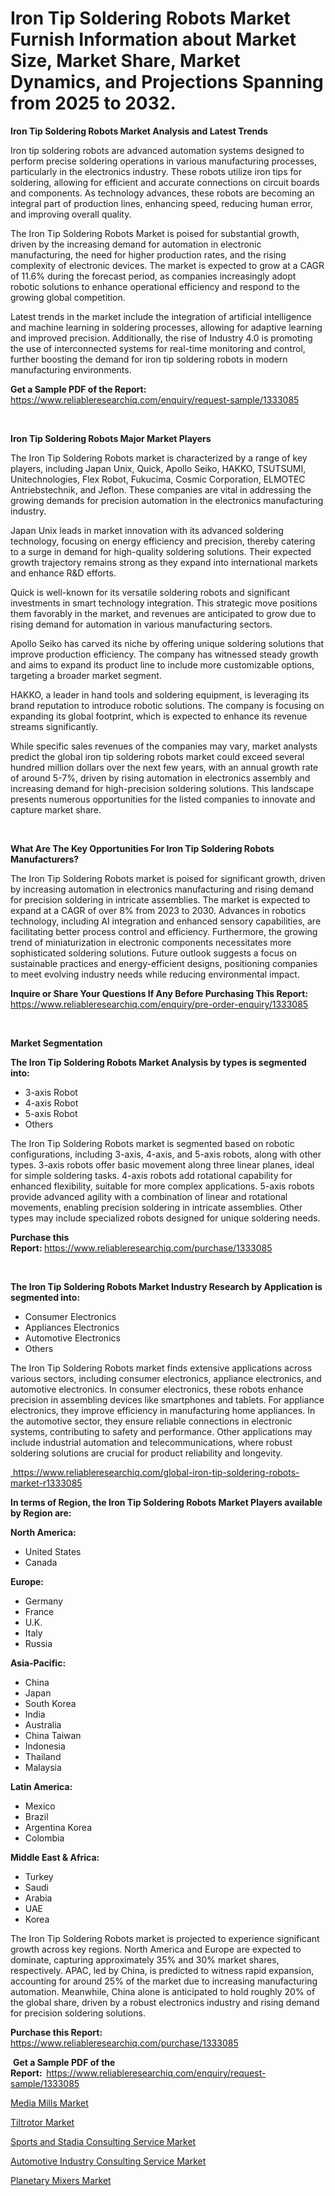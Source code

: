 <p><h1>Iron Tip Soldering Robots Market Furnish Information about Market Size, Market Share, Market Dynamics, and Projections Spanning from 2025 to 2032.</h1></p><p><strong>Iron Tip Soldering Robots Market Analysis and Latest Trends</strong></p>
<p><p>Iron tip soldering robots are advanced automation systems designed to perform precise soldering operations in various manufacturing processes, particularly in the electronics industry. These robots utilize iron tips for soldering, allowing for efficient and accurate connections on circuit boards and components. As technology advances, these robots are becoming an integral part of production lines, enhancing speed, reducing human error, and improving overall quality.</p><p>The Iron Tip Soldering Robots Market is poised for substantial growth, driven by the increasing demand for automation in electronic manufacturing, the need for higher production rates, and the rising complexity of electronic devices. The market is expected to grow at a CAGR of 11.6% during the forecast period, as companies increasingly adopt robotic solutions to enhance operational efficiency and respond to the growing global competition.</p><p>Latest trends in the market include the integration of artificial intelligence and machine learning in soldering processes, allowing for adaptive learning and improved precision. Additionally, the rise of Industry 4.0 is promoting the use of interconnected systems for real-time monitoring and control, further boosting the demand for iron tip soldering robots in modern manufacturing environments.</p></p>
<p><strong>Get a Sample PDF of the Report:&nbsp;</strong> <a href="https://www.reliableresearchiq.com/enquiry/request-sample/1333085?utm_campaign=2469&utm_medium=2&utm_source=Github&utm_content=ia&utm_term=24032025&utm_id=iron-tip-soldering-robots">https://www.reliableresearchiq.com/enquiry/request-sample/1333085</a></p>
<p>&nbsp;</p>
<p><strong>Iron Tip Soldering Robots Major Market Players</strong></p>
<p><p>The Iron Tip Soldering Robots market is characterized by a range of key players, including Japan Unix, Quick, Apollo Seiko, HAKKO, TSUTSUMI, Unitechnologies, Flex Robot, Fukucima, Cosmic Corporation, ELMOTEC Antriebstechnik, and Jeflon. These companies are vital in addressing the growing demands for precision automation in the electronics manufacturing industry.</p><p>Japan Unix leads in market innovation with its advanced soldering technology, focusing on energy efficiency and precision, thereby catering to a surge in demand for high-quality soldering solutions. Their expected growth trajectory remains strong as they expand into international markets and enhance R&D efforts.</p><p>Quick is well-known for its versatile soldering robots and significant investments in smart technology integration. This strategic move positions them favorably in the market, and revenues are anticipated to grow due to rising demand for automation in various manufacturing sectors.</p><p>Apollo Seiko has carved its niche by offering unique soldering solutions that improve production efficiency. The company has witnessed steady growth and aims to expand its product line to include more customizable options, targeting a broader market segment.</p><p>HAKKO, a leader in hand tools and soldering equipment, is leveraging its brand reputation to introduce robotic solutions. The company is focusing on expanding its global footprint, which is expected to enhance its revenue streams significantly.</p><p>While specific sales revenues of the companies may vary, market analysts predict the global iron tip soldering robots market could exceed several hundred million dollars over the next few years, with an annual growth rate of around 5-7%, driven by rising automation in electronics assembly and increasing demand for high-precision soldering solutions. This landscape presents numerous opportunities for the listed companies to innovate and capture market share.</p></p>
<p>&nbsp;</p>
<p><strong>What Are The Key Opportunities For Iron Tip Soldering Robots Manufacturers?</strong></p>
<p><p>The Iron Tip Soldering Robots market is poised for significant growth, driven by increasing automation in electronics manufacturing and rising demand for precision soldering in intricate assemblies. The market is expected to expand at a CAGR of over 8% from 2023 to 2030. Advances in robotics technology, including AI integration and enhanced sensory capabilities, are facilitating better process control and efficiency. Furthermore, the growing trend of miniaturization in electronic components necessitates more sophisticated soldering solutions. Future outlook suggests a focus on sustainable practices and energy-efficient designs, positioning companies to meet evolving industry needs while reducing environmental impact.</p></p>
<p><strong>Inquire or Share Your Questions If Any Before Purchasing This Report:</strong> <a href="https://www.reliableresearchiq.com/enquiry/pre-order-enquiry/1333085?utm_campaign=2469&utm_medium=2&utm_source=Github&utm_content=ia&utm_term=24032025&utm_id=iron-tip-soldering-robots">https://www.reliableresearchiq.com/enquiry/pre-order-enquiry/1333085</a></p>
<p>&nbsp;</p>
<p><strong>Market Segmentation</strong></p>
<p><strong>The Iron Tip Soldering Robots Market Analysis by types is segmented into:</strong></p>
<p><ul><li>3-axis Robot</li><li>4-axis Robot</li><li>5-axis Robot</li><li>Others</li></ul></p>
<p><p>The Iron Tip Soldering Robots market is segmented based on robotic configurations, including 3-axis, 4-axis, and 5-axis robots, along with other types. 3-axis robots offer basic movement along three linear planes, ideal for simple soldering tasks. 4-axis robots add rotational capability for enhanced flexibility, suitable for more complex applications. 5-axis robots provide advanced agility with a combination of linear and rotational movements, enabling precision soldering in intricate assemblies. Other types may include specialized robots designed for unique soldering needs.</p></p>
<p><strong>Purchase this Report:&nbsp;</strong><a href="https://www.reliableresearchiq.com/purchase/1333085?utm_campaign=2469&utm_medium=2&utm_source=Github&utm_content=ia&utm_term=24032025&utm_id=iron-tip-soldering-robots">https://www.reliableresearchiq.com/purchase/1333085</a></p>
<p>&nbsp;</p>
<p><strong>The Iron Tip Soldering Robots Market Industry Research by Application is segmented into:</strong></p>
<p><ul><li>Consumer Electronics</li><li>Appliances Electronics</li><li>Automotive Electronics</li><li>Others</li></ul></p>
<p><p>The Iron Tip Soldering Robots market finds extensive applications across various sectors, including consumer electronics, appliance electronics, and automotive electronics. In consumer electronics, these robots enhance precision in assembling devices like smartphones and tablets. For appliance electronics, they improve efficiency in manufacturing home appliances. In the automotive sector, they ensure reliable connections in electronic systems, contributing to safety and performance. Other applications may include industrial automation and telecommunications, where robust soldering solutions are crucial for product reliability and longevity.</p></p>
<p><a href="https://www.reliableresearchiq.com/global-iron-tip-soldering-robots-market-r1333085?utm_campaign=2469&utm_medium=2&utm_source=Github&utm_content=ia&utm_term=24032025&utm_id=iron-tip-soldering-robots">&nbsp;https://www.reliableresearchiq.com/global-iron-tip-soldering-robots-market-r1333085</a></p>
<p><strong>In terms of Region, the Iron Tip Soldering Robots Market Players available by Region are:</strong></p>
<p>
    <p> <strong> North America: </strong>
        <ul>
            <li>United States</li>
            <li>Canada</li>
        </ul>
        </p> 
    <p> <strong> Europe: </strong>
        <ul>
            <li>Germany</li>
            <li>France</li>
            <li>U.K.</li>
            <li>Italy</li>
            <li>Russia</li>
        </ul>
        </p> 
    <p> <strong> Asia-Pacific: </strong>
        <ul>
            <li>China</li>
            <li>Japan</li>
            <li>South Korea</li>
            <li>India</li>
            <li>Australia</li>
            <li>China Taiwan</li>
            <li>Indonesia</li>
            <li>Thailand</li>
            <li>Malaysia</li>
        </ul>
        </p> 
    <p> <strong> Latin America: </strong>
        <ul>
            <li>Mexico</li>
            <li>Brazil</li>
            <li>Argentina Korea</li>
            <li>Colombia</li>
        </ul>
        </p> 
    <p> <strong> Middle East & Africa: </strong>
        <ul>
            <li>Turkey</li>
            <li>Saudi</li>
            <li>Arabia</li>
            <li>UAE</li>
            <li>Korea</li>
        </ul>
    </p>
    </p>
<p><p>The Iron Tip Soldering Robots market is projected to experience significant growth across key regions. North America and Europe are expected to dominate, capturing approximately 35% and 30% market shares, respectively. APAC, led by China, is predicted to witness rapid expansion, accounting for around 25% of the market due to increasing manufacturing automation. Meanwhile, China alone is anticipated to hold roughly 20% of the global share, driven by a robust electronics industry and rising demand for precision soldering solutions.</p></p>
<p><strong>Purchase this Report: </strong><a href="https://www.reliableresearchiq.com/purchase/1333085?utm_campaign=2469&utm_medium=2&utm_source=Github&utm_content=ia&utm_term=24032025&utm_id=iron-tip-soldering-robots">https://www.reliableresearchiq.com/purchase/1333085</a></p>
<p>&nbsp;<strong>Get a Sample PDF of the Report:&nbsp;&nbsp;</strong><a href="https://www.reliableresearchiq.com/enquiry/request-sample/1333085?utm_campaign=2469&utm_medium=2&utm_source=Github&utm_content=ia&utm_term=24032025&utm_id=iron-tip-soldering-robots">https://www.reliableresearchiq.com/enquiry/request-sample/1333085</a></p>
<p><strong></strong></p>
<p><p><a href="https://www.linkedin.com/pulse/media-mills-market-analysis-report-offers-forecast-trends-sptkc?utm_campaign=2469&utm_medium=2&utm_source=Github&utm_content=ia&utm_term=24032025&utm_id=iron-tip-soldering-robots">Media Mills Market</a></p><p><a href="https://www.linkedin.com/pulse/future-growth-tiltrotor-market-127-cagr-2025-2032-focusing-uunlc?utm_campaign=2469&utm_medium=2&utm_source=Github&utm_content=ia&utm_term=24032025&utm_id=iron-tip-soldering-robots">Tiltrotor Market</a></p><p><a href="https://github.com/grevecodeeol/Market-Research-Report-List-1/blob/main/sports-and-stadia-consulting-service-market.md?utm_campaign=2469&utm_medium=2&utm_source=Github&utm_content=ia&utm_term=24032025&utm_id=iron-tip-soldering-robots">Sports and Stadia Consulting Service Market</a></p><p><a href="https://github.com/calizlewin2f/Market-Research-Report-List-1/blob/main/automotive-industry-consulting-service-market.md?utm_campaign=2469&utm_medium=2&utm_source=Github&utm_content=ia&utm_term=24032025&utm_id=iron-tip-soldering-robots">Automotive Industry Consulting Service Market</a></p><p><a href="https://www.linkedin.com/pulse/strategic-insights-planetary-mixers-market-stakeholder-krfwc?utm_campaign=2469&utm_medium=2&utm_source=Github&utm_content=ia&utm_term=24032025&utm_id=iron-tip-soldering-robots">Planetary Mixers Market</a></p></p>